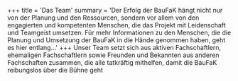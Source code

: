 +++
title = 'Das Team'
summary = 'Der Erfolg der BauFaK hängt nicht nur von der Planung und den Ressourcen, sondern vor allem von den engagierten und kompetenten Menschen, die das Projekt mit Leidenschaft und Teamgeist umsetzen. Für mehr Informationen zu den Menschen, die die Planung und Umsetzung der BauFaK in die Hände genommen haben, geht es hier entlang...'
+++
Unser Team setzt sich aus aktiven Fachschaftlern, ehemaligen Fachschaftlern sowie Freunden und Bekannten aus anderen Fachschaften zusammen, die alle tatkräftig mithelfen, damit die BauFaK reibungslos über die Bühne geht
